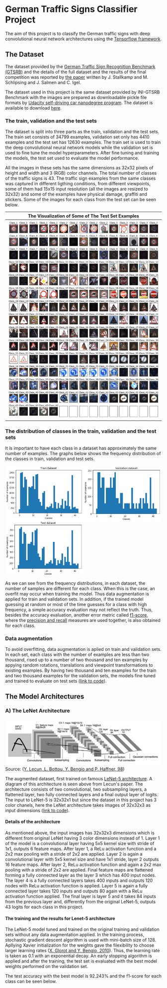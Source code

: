 # German Traffic Signs Classifier Project

The aim of this project is to classify the German traffic signs with deep convolutional neural network architectures using the [Tensorflow framework](https://www.tensorflow.org/).

## The Dataset

The dataset provided by the [German Traffic Sign Recognition Benchmark (GTSRB)](http://benchmark.ini.rub.de/?section=gtsrb) and the details of the full dataset and the results of the final competition was reported by [the paper](http://image.diku.dk/igel/paper/MvCBMLAfTSR.pdf) written by J. Stallkamp and M. Schlipsing and J. Salmen and C. Igel.

The dataset used in this project is the same dataset provided by INI-GTSRB Benchmark with the images are prepared as downloadable pickle file formats by [Udacity self-driving car nanodegree program](https://www.udacity.com/drive). The dataset is available to download [here](https://drive.google.com/open?id=0B8c3GUF4ZQ-_R29QOWxDTkRJV3c).

### The train, validation and the test sets

The dataset is split into three parts as the train, validation and the test sets. The train set consists of 34799 examples, validation set only has 4410 examples and the test set has 12630 examples. The train set is used to train the deep convolutional neural network models while the validation set is used to fine tune the model hyperparameters. After fine tuning and training the models, the test set used to evaluate the model performance.

All the images in these sets has the same dimensions as 32x32 pixels of height and width and 3 (RGB) color channels. The total number of classes of the traffic signs is 43. The traffic sign examples from the same classes was captured in different ligthing conditions, from different viewpoints, some of them had 15x15 input resolution (all the images are resized to 32x32) and some of the examples have physical damage, graffiti and stickers. Some of the images for each class from the test set can be seen below.

|  The Visualization of Some of The Test Set Examples |
|:-------------------------:|
|  ![The test set examples](./images/test-set.png) |

### The distribution of classes in the train, validation and the test sets

It is important to have each class in a dataset has approximately the same number of examples. The graphs below shows the frequency distribution of the classes in train, validation and test sets.

<div>
<img style='float:left; width:50%' src='./images/freq-train.png'>
<img style='float:right; width:50%' src='./images/freq-valid.png'>
<img style='width:50%' align='middle' src='./images/freq-test.png'>
</div>

As we can see from the frequency distributions, in each dataset, the number of samples are different for each class. When this is the case, an overfit may occur when training the model. Thus data augmentation is applied for train and validation sets. In addition, if the trained model guessing at random or most of the time guesses for a class with high frequency, a simple accuracy evaluation may not reflect the truth. Thus, besides the accuracy evaluation, another error metric called [f1-score](https://en.wikipedia.org/wiki/F1_score), where the [precision and recall](https://en.wikipedia.org/wiki/Precision_and_recall) measures are used together, is also obtained for each class.

### Data augmentation

To avoid overfitting, data augmentation is aplied on train and validation sets. In each set, each class with the number of examples are less than two thousand, rised up to a number of two thousand and ten examples by appying random rotations, translations and viewpoint transformations to existing examples. By having two thousand and ten examples for the train and two thousand examples for the validation sets, the models fine tuned and trained to evaluate on test sets ([link to code](./data-augmentation-equal-numbers.ipynb)).

## The Model Architectures

### A) The LeNet Architecture


![LeNet Architecture](./images/lenet.png)
Source: ([Y. Lecun, L. Bottou, Y. Bengio and P. Haffner, 98](http://ieeexplore.ieee.org/document/726791/))

The augmented dataset, first trained on famous [LeNet-5 architecture](http://ieeexplore.ieee.org/document/726791/). A diagram of this architecture is seen above from Lecun's paper. The architecture consists of two convolutional, two subsampling layers, a flattened layer, two fully connected layers and a final output layer of logits. The input to LeNet-5 is 32x32x1 but since the dataset in this project has 3 color chanels, here the LeNet architecture takes images of 32x32x3 as input dimensions ([link to code](./Traffic_Sign_Classifier.ipynb)).

#### Details of the architecture

As mentioned above, the input images has 32x32x3 dimensions which is different from original LeNet having 3 color dimensions instead of 1. Layer 1 of the model is a convolutional layer having 5x5 kernel size with stride of 1x1, outputs 6 feature maps. After layer 1, a ReLu activation function and a 2x2 max pooling with a stride of 2x2 are applied. Layer 2 is again a convolutional layer with 5x5 kernel size and have 1x1 stride, layer 2 outputs 16 feature maps. After layer 2, ReLu activation function and again a 2x2 max pooling with a stride of 2x2 are applied. Final feature maps are flattened forming a fully connected layer as the layer 3 which has 400 input nodes. The layer 4 is a fully connected layers takes 400 inputs and outputs 120 nodes with ReLu activation function is applied. Layer 5 is again a fully connected layer takes 120 inputs and outputs 80 again with a ReLu activation function applied. The final layer is layer 5 and it takes 84 inputs from the previous layer and, differently from the original LeNet-5, outputs 43 logits for each class in this project.

#### The training and the results for Lenet-5 architecture

The LeNet-5 model tuned and trained on the original training and validation sets without any data augmentation applied. In the training process, stochastic gradient descent algorithm is used with mini-batch size of 128. Apllying Xavier initialization for the weights gave the filexibility to choose larger learning rates ([X. Glorot and Y. Bengio, 2010](http://proceedings.mlr.press/v9/glorot10a.html)). Thus, the learning rate is taken as 0.1 with an exponential decay. An early stopping algorithm is applied and after the training, the test set is evaluated with the best model weights performed on the validation set.

The test accuracy with the best model is 92.243% and the f1-score for each class can be seen below.

